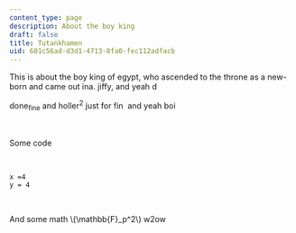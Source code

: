 ```yaml
---
content_type: page
description: About the boy king
draft: false
title: Tutankhamen
uid: 601c56ad-d3d1-4713-8fa0-fec112adfacb
---
```

This is about the boy king of egypt, who ascended to the throne as a new-born and came out ina. jiffy, and yeah d

done<sub>fine</sub> and holler<sup>2</sup> just for fin  and yeah boi

 

Some code 

 

```plaintext
x =4
y = 4
```

 

And some math \\(\\mathbb{F}\_p^2\\) w2ow